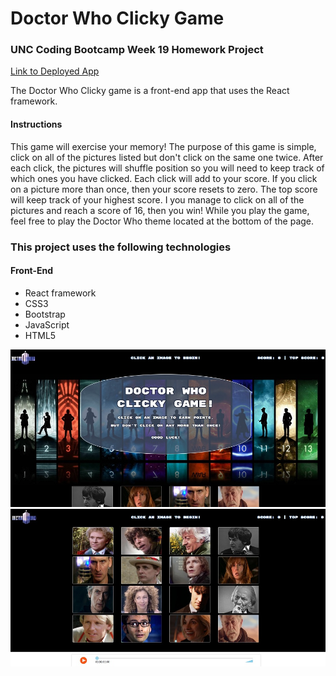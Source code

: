 # Doctor Who Clicky Game

### UNC Coding Bootcamp Week 19 Homework Project

[Link to Deployed App](https://arcane-garden-12409.herokuapp.com)

The Doctor Who Clicky game is a front-end app that uses the React framework.

#### Instructions

This game will exercise your memory!  The purpose of this game is simple, click on all of the pictures listed but don't click on the same one twice.  After each click, the pictures will shuffle position so you will need to keep track of which ones you have clicked.  Each click will add to your score.  If you click on a picture more than once, then your score resets to zero.  The top score will keep track of your highest score.  I you manage to click on all of the pictures and reach a score of 16, then you win! While you play the game, feel free to play the Doctor Who theme located at the bottom of the page.

### This project uses the following technologies

#### Front-End
* React framework
* CSS3
* Bootstrap
* JavaScript
* HTML5

![screenshot1](https://github.com/bcoggins78/clicky-game/blob/master/clickygame/public/screenshot1.jpg)
![screenshot2](https://github.com/bcoggins78/clicky-game/blob/master/clickygame/public/screenshot2.jpg)

